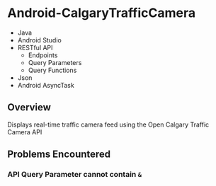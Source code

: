 # Android-CalgaryTrafficCamera
- Java
- Android Studio
- RESTful API
  - Endpoints
  - Query Parameters
  - Query Functions
- Json
- Android AsyncTask

## Overview
Displays real-time traffic camera feed using the Open Calgary Traffic Camera API

## Problems Encountered
### API Query Parameter cannot contain `&`
